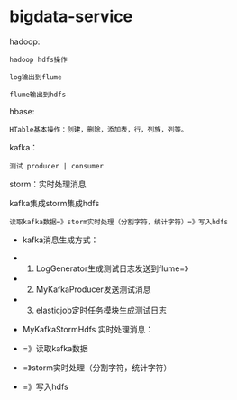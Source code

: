 # bigdata-service

hadoop:

    hadoop hdfs操作

    log输出到flume

    flume输出到hdfs

hbase:

    HTable基本操作：创建，删除，添加表，行，列族，列等。

kafka：

    测试 producer | consumer

storm：实时处理消息


kafka集成storm集成hdfs

    读取kafka数据=》storm实时处理（分割字符，统计字符）=》写入hdfs


 * kafka消息生成方式：

 *   1. LogGenerator生成测试日志发送到flume=》

 *   2. MyKafkaProducer发送测试消息

 *   3. elasticjob定时任务模块生成测试日志


 * MyKafkaStormHdfs 实时处理消息：

 *   =》读取kafka数据

 *   =》storm实时处理（分割字符，统计字符）

 *   =》写入hdfs


